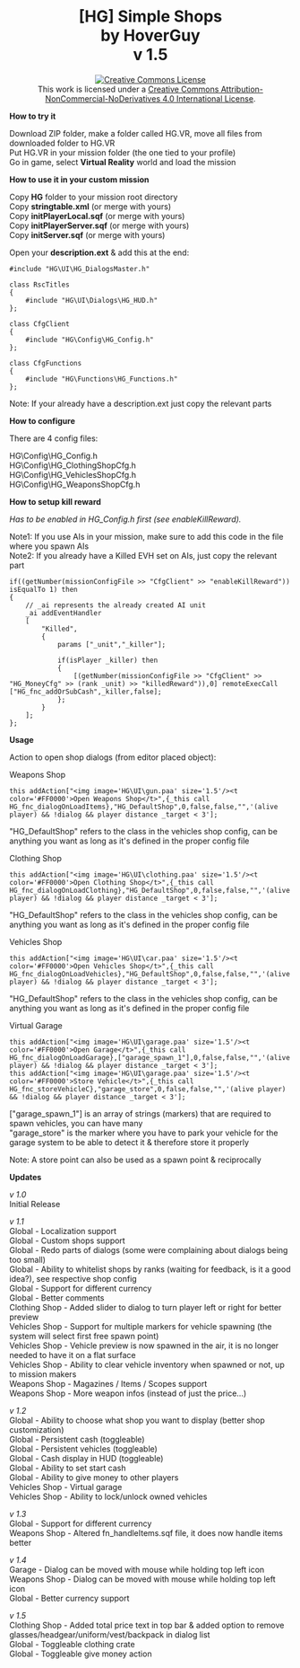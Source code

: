 <h1 align="center">[HG] Simple Shops<br/>by HoverGuy<br/>v 1.5</h1>

<p align="center"><a rel="license" href="http://creativecommons.org/licenses/by-nc-nd/4.0/"><img alt="Creative Commons License" style="border-width:0" src="https://i.creativecommons.org/l/by-nc-nd/4.0/88x31.png"/></a><br/>This work is licensed under a <a rel="license" href="http://creativecommons.org/licenses/by-nc-nd/4.0/">Creative Commons Attribution-NonCommercial-NoDerivatives 4.0 International License</a>.</p>

<b>How to try it</b>

Download ZIP folder, make a folder called HG.VR, move all files from downloaded folder to HG.VR<br/>
Put HG.VR in your mission folder (the one tied to your profile)<br/>
Go in game, select <b>Virtual Reality</b> world and load the mission

<b>How to use it in your custom mission</b>

Copy <b>HG</b> folder to your mission root directory<br/>
Copy <b>stringtable.xml</b> (or merge with yours)<br/>
Copy <b>initPlayerLocal.sqf</b> (or merge with yours)<br/>
Copy <b>initPlayerServer.sqf</b> (or merge with yours)<br/>
Copy <b>initServer.sqf</b> (or merge with yours)<br/>

Open your <b>description.ext</b> & add this at the end:

```
#include "HG\UI\HG_DialogsMaster.h"

class RscTitles
{
    #include "HG\UI\Dialogs\HG_HUD.h"
};

class CfgClient
{
    #include "HG\Config\HG_Config.h"
};

class CfgFunctions 
{
	#include "HG\Functions\HG_Functions.h"
};
```

Note: If your already have a description.ext just copy the relevant parts

<b>How to configure</b>

There are 4 config files:

HG\Config\HG_Config.h<br/>
HG\Config\HG_ClothingShopCfg.h<br/>
HG\Config\HG_VehiclesShopCfg.h<br/>
HG\Config\HG_WeaponsShopCfg.h

<b>How to setup kill reward</b>

<i>Has to be enabled in HG_Config.h first (see enableKillReward).</i>

Note1: If you use AIs in your mission, make sure to add this code in the file where you spawn AIs<br/>
Note2: If you already have a Killed EVH set on AIs, just copy the relevant part

```
if((getNumber(missionConfigFile >> "CfgClient" >> "enableKillReward")) isEqualTo 1) then
{
    // _ai represents the already created AI unit
    _ai addEventHandler
    [
        "Killed",
        {
            params ["_unit","_killer"];

            if(isPlayer _killer) then
            {
                [(getNumber(missionConfigFile >> "CfgClient" >> "HG_MoneyCfg" >> (rank _unit) >> "killedReward")),0] remoteExecCall ["HG_fnc_addOrSubCash",_killer,false];
            };
        }
    ];
};
```

<b>Usage</b>

Action to open shop dialogs (from editor placed object):

Weapons Shop
```
this addAction["<img image='HG\UI\gun.paa' size='1.5'/><t color='#FF0000'>Open Weapons Shop</t>",{_this call HG_fnc_dialogOnLoadItems},"HG_DefaultShop",0,false,false,"",'(alive player) && !dialog && player distance _target < 3'];
```
"HG_DefaultShop" refers to the class in the vehicles shop config, can be anything you want as long as it's defined in the proper config file

Clothing Shop
```
this addAction["<img image='HG\UI\clothing.paa' size='1.5'/><t color='#FF0000'>Open Clothing Shop</t>",{_this call HG_fnc_dialogOnLoadClothing},"HG_DefaultShop",0,false,false,"",'(alive player) && !dialog && player distance _target < 3'];
```
"HG_DefaultShop" refers to the class in the vehicles shop config, can be anything you want as long as it's defined in the proper config file

Vehicles Shop
```
this addAction["<img image='HG\UI\car.paa' size='1.5'/><t color='#FF0000'>Open Vehicles Shop</t>",{_this call HG_fnc_dialogOnLoadVehicles},"HG_DefaultShop",0,false,false,"",'(alive player) && !dialog && player distance _target < 3'];
```
"HG_DefaultShop" refers to the class in the vehicles shop config, can be anything you want as long as it's defined in the proper config file

Virtual Garage
```
this addAction["<img image='HG\UI\garage.paa' size='1.5'/><t color='#FF0000'>Open Garage</t>",{_this call HG_fnc_dialogOnLoadGarage},["garage_spawn_1"],0,false,false,"",'(alive player) && !dialog && player distance _target < 3'];
this addAction["<img image='HG\UI\garage.paa' size='1.5'/><t color='#FF0000'>Store Vehicle</t>",{_this call HG_fnc_storeVehicleC},"garage_store",0,false,false,"",'(alive player) && !dialog && player distance _target < 3'];
```
["garage_spawn_1"] is an array of strings (markers) that are required to spawn vehicles, you can have many<br/>
"garage_store" is the marker where you have to park your vehicle for the garage system to be able to detect it & therefore store it properly

Note: A store point can also be used as a spawn point & reciprocally

<b>Updates</b>

_v 1.0_<br/>
Initial Release

_v 1.1_<br/> 
Global - Localization support<br/>
Global - Custom shops support<br/>
Global - Redo parts of dialogs (some were complaining about dialogs being too small)<br/>
Global - Ability to whitelist shops by ranks (waiting for feedback, is it a good idea?), see respective shop config<br/>
Global - Support for different currency<br/>
Global - Better comments<br/>
Clothing Shop - Added slider to dialog to turn player left or right for better preview<br/>
Vehicles Shop - Support for multiple markers for vehicle spawning (the system will select first free spawn point)<br/>
Vehicles Shop - Vehicle preview is now spawned in the air, it is no longer needed to have it on a flat surface<br/>
Vehicles Shop - Ability to clear vehicle inventory when spawned or not, up to mission makers<br/>
Weapons Shop - Magazines / Items / Scopes support<br/>
Weapons Shop -  More weapon infos (instead of just the price...)
	
_v 1.2_<br/>
Global - Ability to choose what shop you want to display (better shop customization)<br/>
Global - Persistent cash (toggleable)<br/>
Global - Persistent vehicles (toggleable)<br/>
Global - Cash display in HUD  (toggleable)<br/>
Global - Ability to set start cash<br/>
Global - Ability to give money to other players<br/>
Vehicles Shop - Virtual garage<br/>
Vehicles Shop - Ability to lock/unlock owned vehicles
	
_v 1.3_<br/>
Global - Support for different currency<br/>
Weapons Shop - Altered fn_handleItems.sqf file, it does now handle items better

_v 1.4_<br/>
Garage - Dialog can be moved with mouse while holding top left icon<br/>
Weapons Shop - Dialog can be moved with mouse while holding top left icon<br/>
Global - Better currency support

_v 1.5_<br/>
Clothing Shop - Added total price text in top bar & added option to remove glasses/headgear/uniform/vest/backpack in dialog list<br/>
Global - Toggleable clothing crate<br/>
Global - Toggleable give money action<br/>
